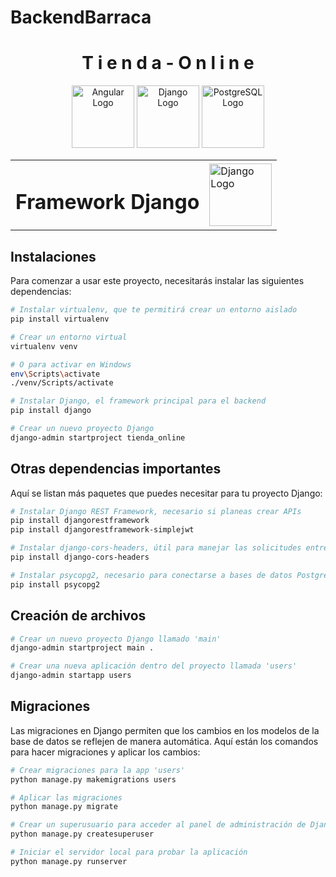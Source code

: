 # BackendBarraca
<h1 align="center">T i e n d a - O n l i n e</h1>

<p align="center">
  <img src="https://upload.wikimedia.org/wikipedia/commons/c/cf/Angular_full_color_logo.svg" alt="Angular Logo" width="100"/>
  <img src="https://www.opengis.ch/wp-content/uploads/2020/04/django-python-logo.png" alt="Django Logo" width="100"/>
  <img src="https://upload.wikimedia.org/wikipedia/commons/2/29/Postgresql_elephant.svg" alt="PostgreSQL Logo" width="100"/>
</p>



<table>
  <tr>
    <td><h1>Framework Django</h1></td>
    <td><img src="https://www.opengis.ch/wp-content/uploads/2020/04/django-python-logo.png" alt="Django Logo" width="100"/></td>
  </tr>
</table>


## Instalaciones

Para comenzar a usar este proyecto, necesitarás instalar las siguientes dependencias:

```bash
# Instalar virtualenv, que te permitirá crear un entorno aislado
pip install virtualenv

# Crear un entorno virtual
virtualenv venv

# O para activar en Windows
env\Scripts\activate
./venv/Scripts/activate   

# Instalar Django, el framework principal para el backend
pip install django

# Crear un nuevo proyecto Django
django-admin startproject tienda_online

```
## Otras dependencias importantes
Aquí se listan más paquetes que puedes necesitar para tu proyecto Django:
```bash
# Instalar Django REST Framework, necesario si planeas crear APIs
pip install djangorestframework
pip install djangorestframework-simplejwt

# Instalar django-cors-headers, útil para manejar las solicitudes entre el frontend (Angular) y el backend (Django)
pip install django-cors-headers

# Instalar psycopg2, necesario para conectarse a bases de datos PostgreSQL
pip install psycopg2

```

## Creación de archivos
```bash
# Crear un nuevo proyecto Django llamado 'main'
django-admin startproject main .

# Crear una nueva aplicación dentro del proyecto llamada 'users'
django-admin startapp users

```
## Migraciones
Las migraciones en Django permiten que los cambios en los modelos de la base de datos se reflejen de manera automática. Aquí están los comandos para hacer migraciones y aplicar los cambios:
```bash
# Crear migraciones para la app 'users'
python manage.py makemigrations users

# Aplicar las migraciones
python manage.py migrate

# Crear un superusuario para acceder al panel de administración de Django
python manage.py createsuperuser

# Iniciar el servidor local para probar la aplicación
python manage.py runserver

```
